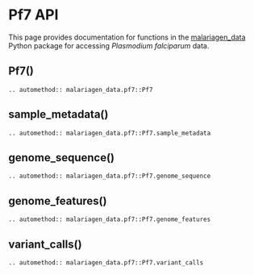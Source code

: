 # **Pf7 API**

This page provides documentation for functions in the [malariagen_data](https://github.com/malariagen/malariagen-data-python) Python package for accessing _Plasmodium falciparum_ data.

## Pf7()

```{eval-rst}
.. automethod:: malariagen_data.pf7::Pf7
```

## sample_metadata()

```{eval-rst}
.. automethod:: malariagen_data.pf7::Pf7.sample_metadata
```

## genome_sequence()

```{eval-rst}
.. automethod:: malariagen_data.pf7::Pf7.genome_sequence
```

## genome_features()

```{eval-rst}
.. automethod:: malariagen_data.pf7::Pf7.genome_features
```

## variant_calls()

```{eval-rst}
.. automethod:: malariagen_data.pf7::Pf7.variant_calls
```
